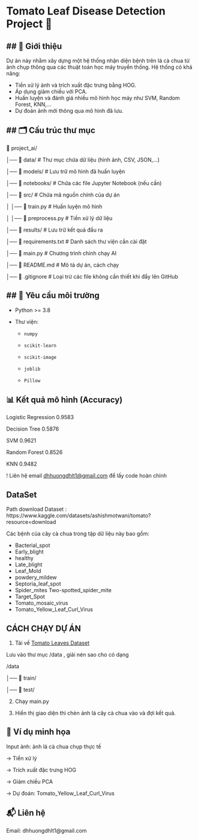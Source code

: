 <h1>Tomato Leaf Disease Detection Project 🍅</h1>

<h2>## 📌 Giới thiệu</h2>

Dự án này nhằm xây dựng một hệ thống nhận diện bệnh trên lá cà chua từ ảnh chụp thông qua các thuật toán học máy truyền thống. Hệ thống có khả năng:
- Tiền xử lý ảnh và trích xuất đặc trưng bằng HOG.
- Áp dụng giảm chiều với PCA.
- Huấn luyện và đánh giá nhiều mô hình học máy như SVM, Random Forest, KNN,...
- Dự đoán ảnh mới thông qua mô hình đã lưu.


<h2>## 🗂 Cấu trúc thư mục</h2>

📂 project_ai/

│── 📂 data/                # Thư mục chứa dữ liệu (hình ảnh, CSV, JSON,...)

│── 📂 models/              # Lưu trữ mô hình đã huấn luyện

│── 📂 notebooks/           # Chứa các file Jupyter Notebook (nếu cần)

│── 📂 src/                 # Chứa mã nguồn chính của dự án

│   │── 📜 train.py         # Huấn luyện mô hình

│   │── 📜 preprocess.py    # Tiền xử lý dữ liệu

│── 📂 results/             # Lưu trữ kết quả đầu ra

│── 📜 requirements.txt     # Danh sách thư viện cần cài đặt

│── 📜 main.py              # Chương trình chính chạy AI

│── 📜 README.md            # Mô tả dự án, cách chạy

│── 📜 .gitignore           # Loại trừ các file không cần thiết khi đẩy lên GitHub

<h2>## 🔧 Yêu cầu môi trường</h2>

- Python >= 3.8

- Thư viện:

  - `numpy`

  - `scikit-learn`

  - `scikit-image`

  - `joblib`

  - `Pillow`

<h2>📊 Kết quả mô hình (Accuracy)</h2>

Logistic Regression	0.9583

Decision Tree	0.5876

SVM	0.9621

Random Forest	0.8526

KNN	0.9482

! Liên hệ email dhhuongdhlt1@gmail.com để lấy code hoàn chỉnh 

<h2>DataSet</h2>
Path download Dataset : https://www.kaggle.com/datasets/ashishmotwani/tomato?resource=download

Các bệnh của cây cà chua trong tập dữ liệu này bao gồm:
- Bacterial_spot  
- Early_blight  
- healthy  
- Late_blight  
- Leaf_Mold  
- powdery_mildew  
- Septoria_leaf_spot  
- Spider_mites Two-spotted_spider_mite  
- Target_Spot  
- Tomato_mosaic_virus  
- Tomato_Yellow_Leaf_Curl_Virus

<h2>CÁCH CHẠY DỰ ÁN</h2>

1. Tải về [Tomato Leaves Dataset ](https://www.kaggle.com/datasets/ashishmotwani/tomato?resource=download)

Lưu vào thư mục /data , giải nén sao cho có dạng 

/data 

│── 📂 train/

│── 📂 test/ 

2. Chạy main.py

3. Hiển thị giao diện thì chèn ảnh lá cây cà chua vào và đợi kết quả. 


<h2>🌟 Ví dụ minh họa</h2>

Input ảnh: ảnh lá cà chua chụp thực tế

→ Tiền xử lý

→ Trích xuất đặc trưng HOG

→ Giảm chiều PCA

→ Dự đoán: Tomato_Yellow_Leaf_Curl_Virus


<h2>📬 Liên hệ</h2>
Email: dhhuongdhlt1@gmail.com 
